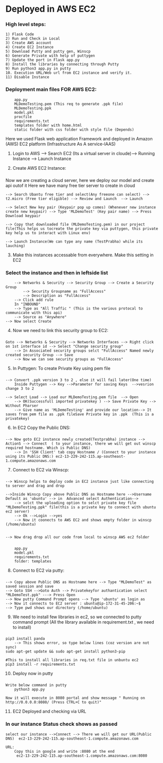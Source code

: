 
# Deployed in AWS EC2

### High level steps:
	1) Flask Code
	2) Run and Check in Local
	3) Create AWS account
	4) Create EC2 Instance
	5) Download Putty and putty gen, Winscp
	6) Generate Private with help of puttygen
	7) Update the port in Flask app.py
	8) Install the libraries by connecting through Putty
	9) Run python3 app.py in putty
	10. Execution URL/Web url from EC2 instance and verify it.
	11) Disable Instance

### Deployment main files FOR AWS EC2:
		app.py
		MLDemoTesting.pem (This req to generate .ppk file)
		MLDemoTesting.ppk
		model.pkl
		procfile
		requirements.txt
		templates folder with home.html
		static folder with css folder with style file (Depends)
    
Here we used Flask web application Framework and deployed in Amazon (AWS) EC2 platform (Infrastructure As A service-IAAS) 

1) Login to AWS --> Search EC2 (Its a virtual server in cloude)--> Running Instance --> Launch Instance

2) Create AWS EC2 Instance:
  ###
  Now we are creating a cloud server, here we deploy our model and create api outof it
	Here we have many free tier server to create in cloud 

	--> Search Ubantu free tier and select(Any freeone can select) --> t2.micro (Free tier eligible) --> Review and Launch  --> Launch

	--> Select New key pair (Keypair pop up comes) (Whenever new instance create new keypair) --> Type 'MLDemoTest' (Key pair name) --> Press Download keypair

	--> Copy that downloaded file (MLDemoTesting.pem) in our project file(This helps us tocreate the private key via puttygen, this private key help us to interact with Linux env)
	
	--> Launch Instance(We can type any name (TestPrabha) while its lauching)

3) Make this instances accessable from everywhere. Make this setting in EC2

  ###	Select the instance and then in leftside list
		--> Networks & Security --> Security Group --> Create a Security Group
			--> Security Groupname as "FullAccess" 
			--> Description as "FullAccess" 
		--> Click add rule
		In "INBOUND"
		--> Type as "All Traffic " (This is the various protocal to communicate with this api)
		--> Source as "Anywhere"
	--> Now select Create

4) Now we need to link this security group to EC2:
  ###
	Goto --> Networks & Security --> Networks Interfaces --> Right click on 1st interface id --> Select "Change security group"
		--> In Associated security groups selct "FullAccess" Named newly created security Group --> Save
		--> Now we can see security groups as "FullAccess" 


5) In Puttygen: To create Private Key using pem file
  ###
	--> Convert .ppk version 3 to 2 , else it will fail later(One time)
		Inside Puttygen --> Key -->Parameter for saving Keys  -->vesrion change 3 to 2
		
	--> Select Load --> Load our MLDemoTesting.pem file  --> Open 
		--> OK(Successfull imported privatekey ) --> Save Private Key --> Without Pharser
		--> Give name as 'MLDemoTesting' and provide our location--> It saves from pem file as .ppk fileSave Private key in .ppk  (This is a privatekey)

6) In EC2 Copy the Public DNS:
  ###
	--> Now goto EC2 instance newly created(Testprabha) instance --> ActionS --> Connect  ( to your instance, there we will get out winscp required hostname. Which is Public DNS)
		--> In 'SSH Client' tab copy Hostname / (Connect to your instance using its Public DNS:) ec2-13-229-242-115.ap-southeast-1.compute.amazonaws.com

7) Connect to EC2 via Winscp:
  ###
	--> Winscp helps to deploy code in EC2 instance just like connecting to server and drag and drop

	-->Inside Winscp Copy above Public DNS as Hostname here -->Username Default as 'ubuntu' --> in  Advanced select Authentication-->
		--> selct the uploading option to selct private key file "MLDemoTesting.ppk" file(this is a private key to connect with ubuntu ec2 server)
		--> Ok -->Login -->yes
  		--> Now it coonects to AWS EC2 and shows empty folder in winscp (/home/ubuntu)


	--> Now drag drop all our code from local to winscp AWS ec2 folder
  ###
		app.py  
		model.pkl  
		requirements.txt  
		folder: templates

8) Connect to EC2 via putty:
  ###
	--> Copy above Public DNS as Hostname here --> Type "MLDemoTest" as saved session and save
	--> Goto SSH -->Goto Auth --> Privatekeyfor authantication select "MLDemoTest.ppk" ---> Press Open
	--> Now putty Command Prompt opens --> Type 'ubuntu' as login as
	--> Now it connects to EC2 server : ubuntu@ip-172-31-45-206:~$
	--> Type pwd shows our directory (/home/ubuntu)

9) We need to install few libraries in ec2, so we connected to putty command prompt (All the library available in requirement.txt , we need to install)

  ###
	pip3 install panda   
		--> This shows error, so type below lines (coz version are not sync)
	sudo apt-get update && sudo apt-get install python3-pip

	#This to install all libraries in req.txt file in unbuntu ec2 
	pip3 install -r requirements.txt

10) Deploy now in putty
  ###
	Write below command in putty 
		python3 app.py

	Now it will execute in 8080 portal and show message " Running on http://0.0.0.0:8080/ (Press CTRL+C to quit)"

11) EC2 Deployed and checking via URL
  ### In our instance Status check shows as passed
	select our instance -->Connect --> There we will get our URL(Public DNS)  ec2-13-229-242-115.ap-southeast-1.compute.amazonaws.com
	
	URL:
		Copy this in google and write :8080 at the end
		 ec2-13-229-242-115.ap-southeast-1.compute.amazonaws.com:8080
